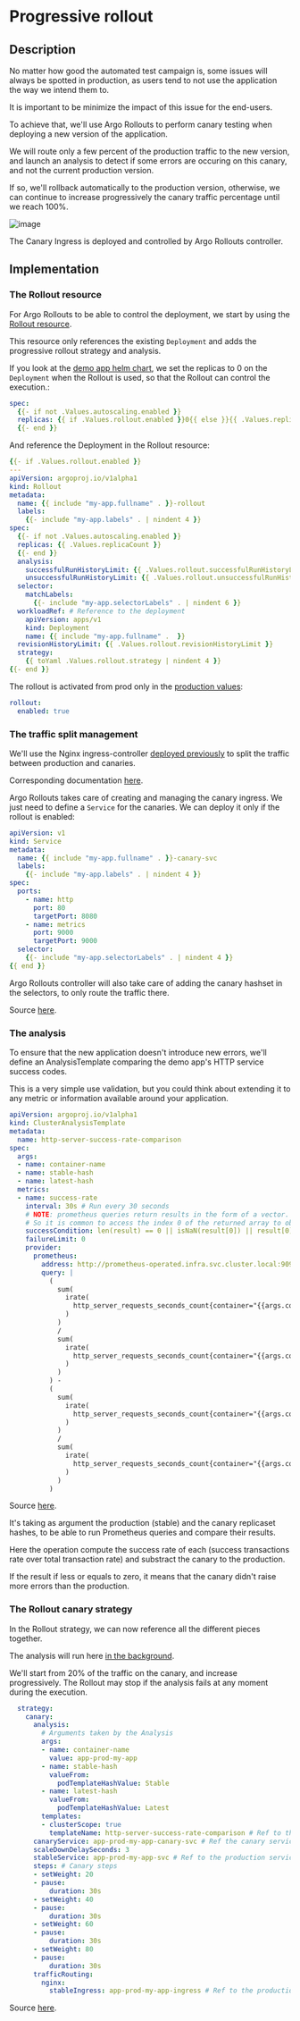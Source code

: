 # Progressive rollout

## Description

No matter how good the automated test campaign is, some issues will always be spotted in production, as users tend to not use the application the way we intend them to.

It is important to be minimize the impact of this issue for the end-users.

To achieve that, we'll use Argo Rollouts to perform canary testing when deploying a new version of the application.

We will route only a few percent of the production traffic to the new version, and launch an analysis to detect if some errors are occuring on this canary, and not the current production version.

If so, we'll rollback automatically to the production version, otherwise, we can continue to increase progressively the canary traffic percentage until we reach 100%.

![image](./assets/ArgoRollouts-canary.png)

The Canary Ingress is deployed and controlled by Argo Rollouts controller.


## Implementation

### The Rollout resource

For Argo Rollouts to be able to control the deployment, we start by using the [Rollout resource](https://argo-rollouts.readthedocs.io/en/stable/features/specification/).

This resource only references the existing `Deployment` and adds the progressive rollout strategy and analysis.

If you look at the [demo app helm chart](https://github.com/OpenGuidou/argo-projects-demo/blob/main/argo-projects/app/manifests/base/templates/deployment.yaml), we set the replicas to 0 on the `Deployment` when the Rollout is used, so that the Rollout can control the execution.:

```yaml
spec:
  {{- if not .Values.autoscaling.enabled }}
  replicas: {{ if .Values.rollout.enabled }}0{{ else }}{{ .Values.replicaCount }}{{ end }}
  {{- end }}
```

And reference the Deployment in the Rollout resource:

```yaml
{{- if .Values.rollout.enabled }}
---
apiVersion: argoproj.io/v1alpha1
kind: Rollout
metadata:
  name: {{ include "my-app.fullname" . }}-rollout
  labels:
    {{- include "my-app.labels" . | nindent 4 }}
spec:
  {{- if not .Values.autoscaling.enabled }}
  replicas: {{ .Values.replicaCount }}
  {{- end }}
  analysis:
    successfulRunHistoryLimit: {{ .Values.rollout.successfulRunHistoryLimit }}
    unsuccessfulRunHistoryLimit: {{ .Values.rollout.unsuccessfulRunHistoryLimit }}
  selector:
    matchLabels:
      {{- include "my-app.selectorLabels" . | nindent 6 }}
  workloadRef: # Reference to the deployment
    apiVersion: apps/v1
    kind: Deployment
    name: {{ include "my-app.fullname" .  }} 
  revisionHistoryLimit: {{ .Values.rollout.revisionHistoryLimit }}
  strategy: 
    {{ toYaml .Values.rollout.strategy | nindent 4 }}
{{- end }}
```

The rollout is activated from prod only in the [production values](https://github.com/OpenGuidou/argo-projects-demo/blob/main/argo-projects/app/manifests/overlays/prod/values-prod.yaml#L5):

```yaml
rollout:
  enabled: true
```

### The traffic split management

We'll use the Nginx ingress-controller [deployed previously](./PLATFORM_INSTALLATION.md#platform-components) to split the traffic between production and canaries.

Corresponding documentation [here](https://argo-rollouts.readthedocs.io/en/stable/features/traffic-management/nginx/).

Argo Rollouts takes care of creating and managing the canary ingress. We just need to define a `Service` for the canaries. We can deploy it only if the rollout is enabled:

```yaml
apiVersion: v1
kind: Service
metadata:
  name: {{ include "my-app.fullname" . }}-canary-svc
  labels:
    {{- include "my-app.labels" . | nindent 4 }}
spec:
  ports:
    - name: http
      port: 80
      targetPort: 8080
    - name: metrics
      port: 9000
      targetPort: 9000
  selector:
    {{- include "my-app.selectorLabels" . | nindent 4 }}
{{ end }}
```

Argo Rollouts controller will also take care of adding the canary hashset in the selectors, to only route the traffic there.

Source [here](https://github.com/OpenGuidou/argo-projects-demo/blob/main/argo-projects/app/manifests/base/templates/service.yaml#L24).


### The analysis

To ensure that the new application doesn't introduce new errors, we'll define an AnalysisTemplate comparing the demo app's HTTP service success codes.

This is a very simple use validation, but you could think about extending it to any metric or information available around your application.

```yaml
apiVersion: argoproj.io/v1alpha1
kind: ClusterAnalysisTemplate
metadata:
  name: http-server-success-rate-comparison
spec:
  args:
  - name: container-name
  - name: stable-hash
  - name: latest-hash
  metrics:
  - name: success-rate
    interval: 30s # Run every 30 seconds
    # NOTE: prometheus queries return results in the form of a vector.
    # So it is common to access the index 0 of the returned array to obtain the value
    successCondition: len(result) == 0 || isNaN(result[0]) || result[0] <= 0
    failureLimit: 0
    provider:
      prometheus:
        address: http://prometheus-operated.infra.svc.cluster.local:9090 # the local prometheus instance
        query: |
          (
            sum(
              irate(
                http_server_requests_seconds_count{container="{{args.container-name}}",pod=~"{{args.container-name}}-rollout-{{args.stable-hash}}.*",outcome=~"SUCCESS"}[30s]
              )
            ) 
            /
            sum(
              irate(
                http_server_requests_seconds_count{container="{{args.container-name}}",pod=~"{{args.container-name}}-rollout-{{args.stable-hash}}.*"}[30s]
              )
            )
          ) -
          (
            sum(
              irate(
                http_server_requests_seconds_count{container="{{args.container-name}}",pod=~"{{args.container-name}}-rollout-{{args.latest-hash}}.*",outcome=~"SUCCESS"}[30s]
              )
            ) 
            /
            sum(
              irate(
                http_server_requests_seconds_count{container="{{args.container-name}}",pod=~"{{args.container-name}}-rollout-{{args.latest-hash}}.*"}[30s]
              )
            )
          )
```
Source [here](https://github.com/OpenGuidou/argo-projects-demo/blob/main/argo-projects/argo-rollouts/resources/analysis-templates.yaml).

It's taking as argument the production (stable) and the canary replicaset hashes, to be able to run Prometheus queries and compare their results.

Here the operation compute the success rate of each (success transactions rate over total transaction rate) and substract the canary to the production.

If the result if less or equals to zero, it means that the canary didn't raise more errors than the production.

### The Rollout canary strategy

In the Rollout strategy, we can now reference all the different pieces together.

The analysis will run here [in the background](https://argo-rollouts.readthedocs.io/en/stable/features/analysis/#background-analysis).

We'll start from 20% of the traffic on the canary, and increase progressively. The Rollout may stop if the analysis fails at any moment during the execution.

```yaml
  strategy:
    canary:
      analysis:
        # Arguments taken by the Analysis
        args:
        - name: container-name
          value: app-prod-my-app
        - name: stable-hash
          valueFrom:
            podTemplateHashValue: Stable
        - name: latest-hash
          valueFrom:
            podTemplateHashValue: Latest
        templates:
        - clusterScope: true
          templateName: http-server-success-rate-comparison # Ref to the AnalysisTemplate
      canaryService: app-prod-my-app-canary-svc # Ref the canary service defined earlier
      scaleDownDelaySeconds: 3
      stableService: app-prod-my-app-svc # Ref to the production service
      steps: # Canary steps
      - setWeight: 20
      - pause:
          duration: 30s
      - setWeight: 40
      - pause:
          duration: 30s
      - setWeight: 60
      - pause:
          duration: 30s
      - setWeight: 80
      - pause:
          duration: 30s
      trafficRouting:
        nginx:
          stableIngress: app-prod-my-app-ingress # Ref to the production ingress
```

Source [here](https://github.com/OpenGuidou/argo-projects-demo/blob/main/argo-projects/app/manifests/overlays/prod/values-prod.yaml#L6).